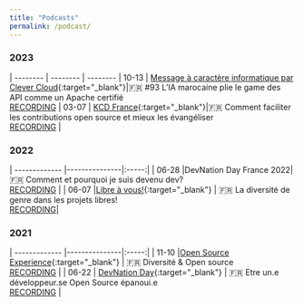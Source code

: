 ```yaml
---
title: "Podcasts"
permalink: /podcast/
---
```


<style>
  table {
    width: 100%;
    border-collapse: collapse;
    border: none;
  }
  td:nth-child(1) {
    width: 10%;
  }
  td:nth-child(2) {
    width: 30%;
  }
  td:nth-child(3) {
    width: 60%;
  }
  td {
    padding: 5px;
    text-align: left;
  }
</style>

### 2023

| -------- | -------- | -------- |
10-13 | [Message à caractère informatique par Clever Cloud](https://www.clever-cloud.com/fr/podcast/){:target="_blank"}|🇫🇷 #93 L’IA marocaine plie le game des API comme un Apache certifié<br>[RECORDING](https://youtu.be/80zYFsHvz0I?si=5S2BB0nbQikQxhCQ) | 
03-07 | [KCD France](https://www.kcdfrance.fr/){:target="_blank"}|🇫🇷 Comment faciliter les contributions open source et mieux les évangéliser<br>[RECORDING](https://youtu.be/nZtoTYx1sPU) | 


### 2022

| ------------- |---------------|:-----:|
| 06-28 |DevNation Day France 2022|🇫🇷 Comment et pourquoi je suis devenu dev? <br>[RECORDING](https://youtu.be/2iOjysGtgVk) | 
| 06-07 |[Libre à vous!](https://www.libreavous.org/){:target="_blank"} | 🇫🇷 La diversité de genre dans les projets libres! <br>[RECORDING](https://www.libreavous.org/146-la-diversite-de-genre-dans-les-projets-libres-soupcons-de-favoritisme-dans)| 


### 2021

| ------------- |---------------|:-----:|
| 11-10 |[Open Source Experience](https://www.opensource-experience.com/){:target="_blank"} | 🇫🇷 Diversité & Open source<br>[RECORDING](https://youtu.be/xUvJBIBMfbA) |
| 06-22 | [DevNation Day](https://developers.redhat.com/devnation/devnationday-france){:target="_blank"} |  🇫🇷 Etre un.e développeur.se Open Source épanoui.e<br>[RECORDING](https://youtu.be/pleWDBfFhOg) | 






